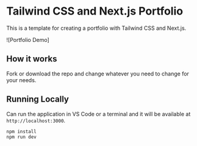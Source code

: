 # Tailwind CSS and Next.js Portfolio

This is a template for creating a portfolio with Tailwind CSS and Next.js.

![Portfolio Demo]

## How it works

Fork or download the repo and change whatever you need to change for your needs.

## Running Locally

Can run the application in VS Code or a terminal and it will be available at `http://localhost:3000`.

```bash
npm install
npm run dev
```
